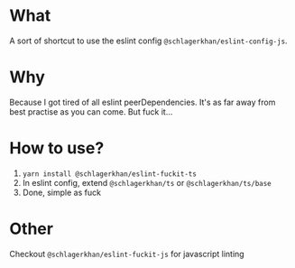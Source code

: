 # What

A sort of shortcut to use the eslint config `@schlagerkhan/eslint-config-js`.

# Why

Because I got tired of all eslint peerDependencies. It's as far away from best practise as you can come. But fuck it...

# How to use?

1. `yarn install @schlagerkhan/eslint-fuckit-ts`
2. In eslint config, extend `@schlagerkhan/ts` or `@schlagerkhan/ts/base`
3. Done, simple as fuck

# Other

Checkout `@schlagerkhan/eslint-fuckit-js` for javascript linting
